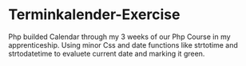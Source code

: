 # Terminkalender-Exercise
Php builded Calendar through my 3 weeks of our Php Course in my apprenticeship.  Using minor Css and date functions like strtotime and strtodatetime to evaluete current date and marking it green.
